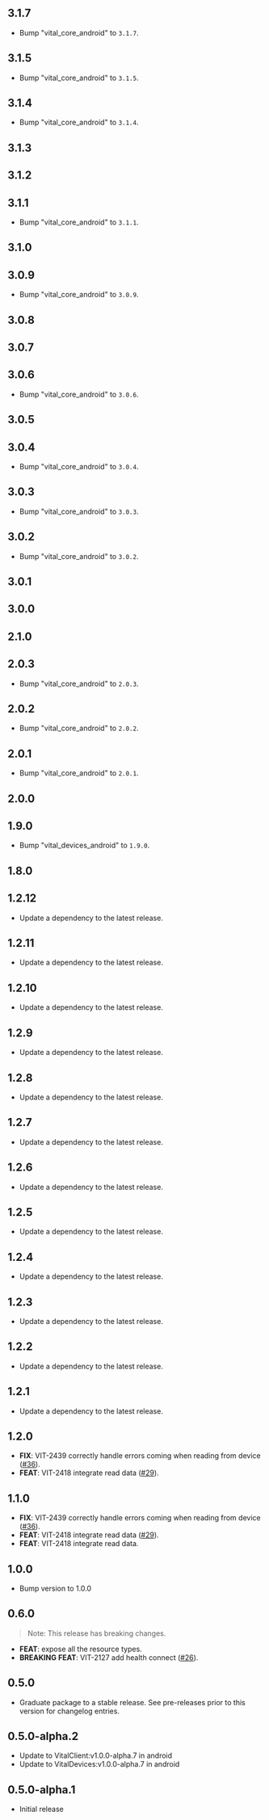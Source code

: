 ## 3.1.7

 - Bump "vital_core_android" to `3.1.7`.

## 3.1.5

 - Bump "vital_core_android" to `3.1.5`.

## 3.1.4

 - Bump "vital_core_android" to `3.1.4`.

## 3.1.3

## 3.1.2

## 3.1.1

 - Bump "vital_core_android" to `3.1.1`.

## 3.1.0

## 3.0.9

 - Bump "vital_core_android" to `3.0.9`.

## 3.0.8

## 3.0.7

## 3.0.6

 - Bump "vital_core_android" to `3.0.6`.

## 3.0.5

## 3.0.4

 - Bump "vital_core_android" to `3.0.4`.

## 3.0.3

 - Bump "vital_core_android" to `3.0.3`.

## 3.0.2

 - Bump "vital_core_android" to `3.0.2`.

## 3.0.1

## 3.0.0

## 2.1.0

## 2.0.3

 - Bump "vital_core_android" to `2.0.3`.

## 2.0.2

 - Bump "vital_core_android" to `2.0.2`.

## 2.0.1

 - Bump "vital_core_android" to `2.0.1`.

## 2.0.0

## 1.9.0

 - Bump "vital_devices_android" to `1.9.0`.

## 1.8.0

## 1.2.12

 - Update a dependency to the latest release.

## 1.2.11

 - Update a dependency to the latest release.

## 1.2.10

 - Update a dependency to the latest release.

## 1.2.9

 - Update a dependency to the latest release.

## 1.2.8

 - Update a dependency to the latest release.

## 1.2.7

 - Update a dependency to the latest release.

## 1.2.6

 - Update a dependency to the latest release.

## 1.2.5

 - Update a dependency to the latest release.

## 1.2.4

 - Update a dependency to the latest release.

## 1.2.3

 - Update a dependency to the latest release.

## 1.2.2

 - Update a dependency to the latest release.

## 1.2.1

 - Update a dependency to the latest release.

## 1.2.0

 - **FIX**: VIT-2439 correctly handle errors coming when reading from device ([#36](https://github.com/tryVital/vital-flutter/issues/36)).
 - **FEAT**: VIT-2418 integrate read data ([#29](https://github.com/tryVital/vital-flutter/issues/29)).

## 1.1.0

 - **FIX**: VIT-2439 correctly handle errors coming when reading from device ([#36](https://github.com/tryVital/vital-flutter/issues/36)).
 - **FEAT**: VIT-2418 integrate read data ([#29](https://github.com/tryVital/vital-flutter/issues/29)).
 - **FEAT**: VIT-2418 integrate read data.

## 1.0.0

- Bump version to 1.0.0

## 0.6.0

> Note: This release has breaking changes.

- **FEAT**: expose all the resource types.
- **BREAKING** **FEAT**: VIT-2127 add health connect ([#26](https://github.com/tryVital/vital-flutter/issues/26)).

## 0.5.0

- Graduate package to a stable release. See pre-releases prior to this version for changelog entries.

## 0.5.0-alpha.2

* Update to VitalClient:v1.0.0-alpha.7 in android
* Update to VitalDevices:v1.0.0-alpha.7 in android

## 0.5.0-alpha.1

* Initial release
